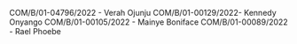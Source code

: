 COM/B/01-04796/2022 - Verah Ojunju
COM/B/01-00129/2022- Kennedy Onyango
COM/B/01-00105/2022 - Mainye Boniface
COM/B/01-00089/2022 - Rael Phoebe 
